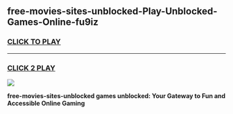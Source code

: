 
## free-movies-sites-unblocked-Play-Unblocked-Games-Online-fu9iz
<h3>
<a href="https://premium76.site?title=free-movies-sites-unblocked&ref=25A">CLICK TO PLAY</a></h3>
<hr>

<h3>
<a href="https://premium76.site?title=free-movies-sites-unblocked&ref=25A">CLICK 2 PLAY</a>
  
</h3>

<a href="https://premium76.site?title=free-movies-sites-unblocked&ref=25A"><img src="https://clearcache.store/games.png"></a>


**free-movies-sites-unblocked games unblocked: Your Gateway to Fun and Accessible Online Gaming**
